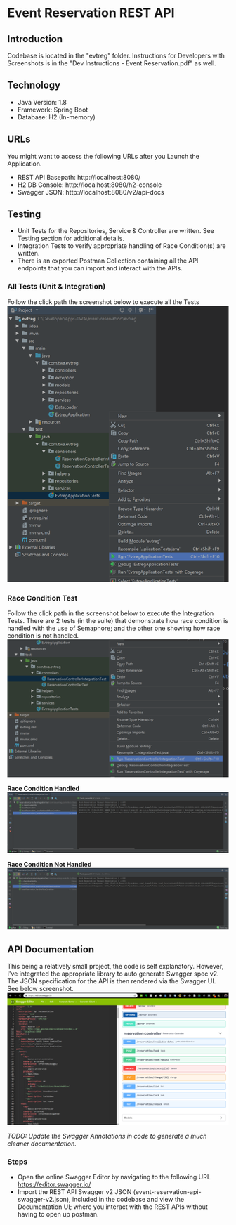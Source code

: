 # Event Reservation REST API

## Introduction
Codebase is located in the "evtreg" folder. Instructions for Developers with Screenshots is in the "Dev Instructions - Event Reservation.pdf" as well.

## Technology
* Java Version: 1.8
* Framework: Spring Boot
* Database: H2 (In-memory)

## URLs
You might want to access the following URLs after you Launch the Application.
* REST API Basepath: http://localhost:8080/
* H2 DB Console: http://localhost:8080/h2-console
* Swagger JSON: http://localhost:8080/v2/api-docs

## Testing
* Unit Tests for the Repositories, Service & Controller are written. See Testing section for additional details.
* Integration Tests to verify appropriate handling of Race Condition(s) are written.
* There is an exported Postman Collection containing all the API endpoints that you can import and interact with the APIs.

### All Tests (Unit & Integration)
Follow the click path the screenshot below to execute all the Tests
![All Tests](/screenshots/RunAllTests.png?raw=true "All Tests")

### Race Condition Test
Follow the click path in the screenshot below to execute the Integration Tests. There are 2 tests (in the suite) that demonstrate how race condition is handled with the use of Semaphore; and the other one showing how race condition is not handled. 
![Run Integration Tests](/screenshots/RunIntegrationTests.png?raw=true "Run Integration Tests")

**Race Condition Handled**
![Race Condition Handled](/screenshots/RaceConditionHandled.png?raw=true "Race Condition Handled")

**Race Condition Not Handled**
![Race Condition Handled](/screenshots/RaceConditionNotHandled.png?raw=true "Race Condition Handled")

## API Documentation
This being a relatively small project, the code is self explanatory. However, I've integrated the appropriate library to auto generate Swagger spec v2. The JSON specification for the API is then rendered via the Swagger UI. See below screenshot. 
![Swagger V2 API Documentation](/screenshots/SwaggerEditor.png?raw=true "Swagger V2 API Documentation")

*TODO: Update the Swagger Annotations in code to generate a much cleaner documentation.*

### Steps
* Open the online Swagger Editor by navigating to the following URL https://editor.swagger.io/
* Import the REST API Swagger v2 JSON (event-reservation-api-swagger-v2.json), included in the codebase and view the Documentation UI; where you interact with the REST APIs without having to open up postman.

